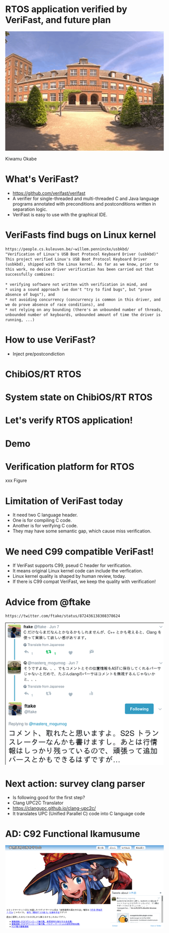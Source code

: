 # RTOS application verified by VeriFast, and future plan

![background](img/ESAT_KULeuven.png)

Kiwamu Okabe

# What's VeriFast?

* https://github.com/verifast/verifast
* A verifier for single-threaded and multi-threaded C and Java language programs annotated with preconditions and postconditions written in separation logic.
* VeriFast is easy to use with the graphical IDE.

# VeriFasts find bugs on Linux kernel

```
https://people.cs.kuleuven.be/~willem.penninckx/usbkbd/
"Verification of Linux's USB Boot Protocol Keyboard Driver (usbkbd)"
This project verified Linux's USB Boot Protocol Keyboard Driver (usbkbd), shipped with the Linux kernel. As far as we know, prior to this work, no device driver verification has been carried out that successfully combines:

* verifying software not written with verification in mind, and
* using a sound approach (we don't "try to find bugs", but "prove absence of bugs"), and
* not avoiding concurrency (concurrency is common in this driver, and we do prove absence of race conditions), and
* not relying on any bounding (there's an unbounded number of threads, unbounded number of keyboards, unbounded amount of time the driver is running, ...)
```

# How to use VeriFast?

* Inject pre/postcondiction

# ChibiOS/RT RTOS
# System state on ChibiOS/RT RTOS
# Let's verify RTOS application!
# Demo
# Verification platform for RTOS

xxx Figure

# Limitation of VeriFast today

* It need two C language header.
* One is for compiling C code.
* Another is for verifying C code.
* They may have some semantic gap, which cause miss verification.

# We need C99 compatible VeriFast!

* If VeriFast supports C99, pseud C header for verification.
* It means original Linux kernel code can include the verfication.
* Linux kernel quality is shaped by human review, today.
* If there is C99 compat VeriFast, we keep the quality with verification!

# Advice from \@ftake

```
https://twitter.com/ftake/status/872436138308378624
```

![inline](img/ftake.png)

# Next action: survey clang parser

* Is following good for the first step?
* Clang UPC2C Translator
* https://clangupc.github.io/clang-upc2c/
* It translates UPC (Unified Parallel C) code into C language code

# AD: C92 Functional Ikamusume

![inline](img/ikmsm.png)
